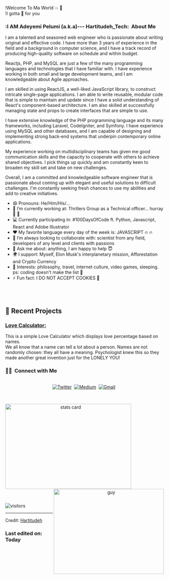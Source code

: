 !Welcome To Ma World  :collision: :tada:  <br>
!I gotta :gift: for you


<h3> :I AM Adeyemi Pelumi (a.k.a)--- Hartitudeh_Tech: &nbsp;About Me </h3> 
I am a talented and seasoned web engineer who is passionate about writing original and effective code. I have more than 3 years of experience in the field and a background in computer science, and I have a track record of producing high-quality software on schedule and within budget.

Reactjs, PHP, and MySQL are just a few of the many programming languages and technologies that I have familiar with. I have experience working in both small and large development teams, and I am knowledgeable about Agile approaches.

I am skilled in using ReactJS, a well-liked JavaScript library, to construct intricate single-page applications. I am able to write reusable, modular code that is simple to maintain and update since I have a solid understanding of React's component-based architecture. I am also skilled at successfully managing state and props to create interfaces that are simple to use.

I have extensive knowledge of the PHP programming language and its many frameworks, including Laravel, CodeIgniter, and Symfony. I have experience using MySQL and other databases, and I am capable of designing and implementing strong back-end systems that underpin contemporary online applications.

My experience working on multidisciplinary teams has given me good communication skills and the capacity to cooperate with others to achieve shared objectives. I pick things up quickly and am constantly keen to broaden my skill set and take on new challenges.

Overall, I am a committed and knowledgeable software engineer that is passionate about coming up with elegant and useful solutions to difficult challenges. I'm constantly seeking fresh chances to use my abilities and add to creative initiatives.

- 😄 Pronouns: He/Him/His/... 
- 🔭 I’m currently working at: Thrillers Group as a Technical officer... hurray  :triumph: :triumph:
- 💻 Currently participating in: #100DaysOfCode ft. Python, Javascript, React and Adobe Illustrator
- :heart: My favorite language every day of the week is: JAVASCRIPT  :fire: :fire:
- 👯 I’m always looking to collaborate with: scientist from any field, developers of any level and clients with passions
- 💬 Ask me about: anything, I am happy to help  :innocent:
- 🌍 I support: Myself, Elon Musk's interplanetary mission, Afforestation and Crypto Currency
- 💜 Interests: philosophy, travel, internet culture, video games, sleeping. ps: coding doesn't make the list :dizzy:
- ⚡ Fun fact: I DO NOT ACCEPT COOKIES 🖖

<br/>




<br/>

## 📝 Recent Projects
### [ Love Calculator: ](https://j4jedah.github.io/LoveCalculator)<br>
This is a simple Love Calculator which displays love percentage based on names. <br> We all know that a name can tell a lot about a person. Names are not randomly chosen: they all have a meaning. Psychologist knew this so they made another great invention just for the LONELY YOU!

</p>


<h3> 🤝🏻 &nbsp;Connect with Me </h3> 

<p align="center">
<br>
<a href="https://twitter.com/j4jedah"><img src="https://img.shields.io/badge/Twitter-1DA1F2?style=for-the-badge&logo=twitter&logoColor=white" alt="Twitter" /></a>&nbsp;
<a href="https://j4jedah.medium.com/"><img src="https://img.shields.io/badge/Medium-12100E?style=for-the-badge&logo=medium&logoColor=white" alt="Medium" /></a>&nbsp;
<a href="mailto:pelumiadeyemi111@gmail.com?subject=Hola%20Jiji"><img src="https://img.shields.io/badge/gmail-%23D14836.svg?&style=for-the-badge&logo=gmail&logoColor=white" alt="Gmail"/></a>&nbsp;
<!--<a href="https://kkvanonymous.github.io/"><img alt="Website" src="https://img.shields.io/website?style=for-the-badge&up_message=portfolio&url=https%3A%2F%2Fkkvanonymous.github.io%2F"></a>-->
</p>



<br/> 
<p>

<a align= "center" href="https://github.com/HARTITUDEH">
  <img alt= "stats card" height="270px" width="400" src="https://github-readme-stats.vercel.app/api?username=HARTITUDEH&theme=cobalt&show_icons=true&count_private=true" />
  <img align="right" height="270px" alt="guy" width="350" src="https://i.pinimg.com/originals/e4/26/70/e426702edf874b181aced1e2fa5c6cde.gif" /> </a>

</p>
<br/>

<p>
    <img align="center" alt="visitors" src="https://gpvc.arturio.dev/dataonatangent"/>
</p>

-----
Credit: [Hartitudeh](https://github.com/HARTITUDEH)

### Last edited on: Today

